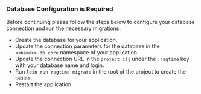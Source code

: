 <div class="bs-callout bs-callout-danger">

### Database Configuration is Required

Before continuing please follow the steps below to configure your database connection and run the necessary migrations.

* Create the database for your application.
* Update the connection parameters for the database in the `<<name>>.db.core` namespace of your application.
* Update the connection URL in the `project.clj` under the `:ragtime` key with your database name and login.
* Run `lein run ragtime migrate` in the root of the project to create the tables.
* Restart the application.

</div>